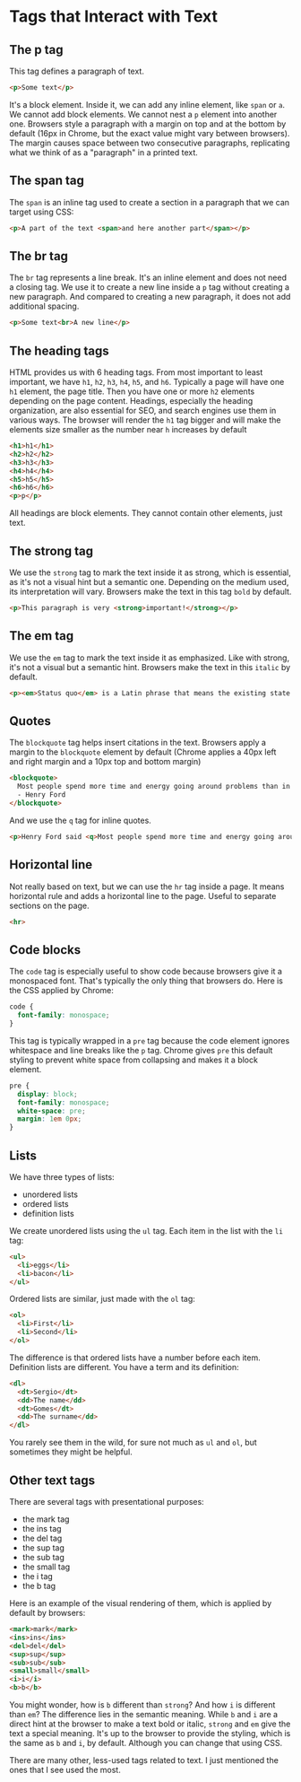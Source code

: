 # Tags that Interact with Text

## The p tag

This tag defines a paragraph of text.

```html
<p>Some text</p>
```

It's a block element.
Inside it, we can add any inline element, like `span` or `a`. We cannot add block elements.
We cannot nest a `p` element into another one.
Browsers style a paragraph with a margin on top and at the bottom by default (16px in Chrome, but the exact value might vary between browsers). The margin causes space between two consecutive paragraphs, replicating what we think of as a "paragraph" in a printed text.

## The span tag

The `span` is an inline tag used to create a section in a paragraph that we can target using CSS:

```html
<p>A part of the text <span>and here another part</span></p>
```

## The br tag

The `br` tag represents a line break. It's an inline element and does not
need a closing tag.
We use it to create a new line inside a `p` tag without creating a new paragraph. And compared to creating a new paragraph, it does not add additional spacing.

```html
<p>Some text<br>A new line</p>
```

## The heading tags

HTML provides us with 6 heading tags. From most important to least important, we have `h1`, `h2`, `h3`, `h4`, `h5`, and `h6`.
Typically a page will have one `h1` element, the page title. Then you have one or more `h2` elements depending on the page content.
Headings, especially the heading organization, are also essential for SEO, and search engines use them in various ways.
The browser will render the `h1` tag bigger and will make the elements size smaller as the number near `h` increases by default

```html
<h1>h1</h1>
<h2>h2</h2>
<h3>h3</h3>
<h4>h4</h4>
<h5>h5</h5>
<h6>h6</h6>
<p>p</p>
```

All headings are block elements. They cannot contain other elements, just text.

## The strong tag

We use the `strong` tag to mark the text inside it as strong, which is essential, as it's not a visual hint but a semantic one. Depending on the medium used, its interpretation will vary.
Browsers make the text in this tag `bold` by default.

```html
<p>This paragraph is very <strong>important!</strong></p>
```

## The em tag

We use the `em` tag to mark the text inside it as emphasized. Like with strong, it's not a visual but a semantic hint. Browsers make the text in this `italic` by default.

```html
<p><em>Status quo</em> is a Latin phrase that means the existing state of affairs</p>
```

## Quotes

The `blockquote` tag helps insert citations in the text.
Browsers apply a margin to the `blockquote` element by default (Chrome applies a 40px left and right margin and a 10px top and bottom margin)

```html
<blockquote>
  Most people spend more time and energy going around problems than in trying to solve them.<br>
  - Henry Ford
</blockquote>
```

And we use the `q` tag for inline quotes.

```html
<p>Henry Ford said <q>Most people spend more time and energy going around problems than in trying to solve them.</q> in the 20th century</p>
```

## Horizontal line

Not really based on text, but we can use the `hr` tag inside a page. It means horizontal rule and adds a horizontal line to the page.
Useful to separate sections on the page.

```html
<hr>
```

## Code blocks

The `code` tag is especially useful to show code because browsers give it a monospaced font.
That's typically the only thing that browsers do. Here is the CSS applied by Chrome:

```css
code {
  font-family: monospace;
}
```

This tag is typically wrapped in a `pre` tag because the code element ignores whitespace and line breaks like the `p` tag.
Chrome gives `pre` this default styling to prevent white space from collapsing and makes it a block element.

```css
pre {
  display: block;
  font-family: monospace;
  white-space: pre;
  margin: 1em 0px;
}
```

## Lists

We have three types of lists:

- unordered lists
- ordered lists
- definition lists

We create unordered lists using the `ul` tag. Each item in the list with the `li` tag:

```html
<ul>
  <li>eggs</li>
  <li>bacon</li>
</ul>
```

Ordered lists are similar, just made with the `ol` tag:

```html
<ol>
  <li>First</li>
  <li>Second</li>
</ol>
```

The difference is that ordered lists have a number before each item.
Definition lists are different. You have a term and its definition:

```html
<dl>
  <dt>Sergio</dt>
  <dd>The name</dd>
  <dt>Gomes</dt>
  <dd>The surname</dd>
</dl> 
```

You rarely see them in the wild, for sure not much as `ul` and `ol`, but sometimes they might be helpful.

## Other text tags

There are several tags with presentational purposes:

- the mark tag
- the ins tag
- the del tag
- the sup tag
- the sub tag
- the small tag
- the i tag
- the b tag

Here is an example of the visual rendering of them, which is applied by
default by browsers:

```html
<mark>mark</mark>
<ins>ins</ins>
<del>del</del>
<sup>sup</sup>
<sub>sub</sub>
<small>small</small>
<i>i</i>
<b>b</b>
```

You might wonder, how is `b` different than `strong`? And how `i` is different than `em`?
The difference lies in the semantic meaning. While `b` and `i` are a direct hint at the browser to make a text bold or italic, `strong` and `em` give the text a special meaning. It's up to the browser to provide the styling, which is the same as `b` and `i`, by default. Although you can change that using CSS.

There are many other, less-used tags related to text. I just mentioned the ones that I see used the most.
